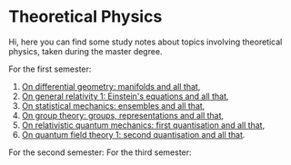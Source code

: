 # Theoretical Physics

Hi, here you can find some study notes about topics involving theoretical physics, taken during the master degree. 

For the first semester:
1. [On differential geometry: manifolds and all that](https://github.com/PhysicsZandi/TheoreticalPhysics/blob/main/pdf/dg.pdf),
2. [On general relativity 1: Einstein's equations and all that](https://github.com/PhysicsZandi/TheoreticalPhysics/blob/main/pdf/gr1.pdf),
3. [On statistical mechanics: ensembles and all that](https://github.com/PhysicsZandi/TheoreticalPhysics/blob/main/pdf/sm.pdf),
4. [On group theory: groups, representations and all that](https://github.com/PhysicsZandi/TheoreticalPhysics/blob/main/pdf/lie.pdf),
5. [On relativistic quantum mechanics: first quantisation and all that](https://github.com/PhysicsZandi/TheoreticalPhysics/blob/main/pdf/rqm.pdf),
6. [On quantum field theory 1: second quantisation and all that](https://github.com/PhysicsZandi/TheoreticalPhysics/blob/main/pdf/qft1.pdf).

For the second semester:
For the third semester: